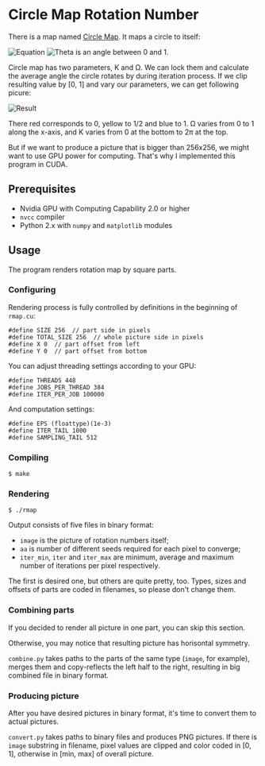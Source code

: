 Circle Map Rotation Number
==========================

There is a map named [Circle Map]. It maps a circle to itself:

![Equation](http://upload.wikimedia.org/math/c/c/c/ccc193ba8bfd2d40b2ea087ac2ae1c1f.png) ![Theta](http://upload.wikimedia.org/math/5/0/d/50d91f80cbb8feda1d10e167107ad1ff.png) is an angle between 0 and 1.

Circle map has two parameters, K and Ω. We can lock them and calculate the average angle the circle rotates by during iteration process. If we clip resulting value by [0, 1] and vary our parameters, we can get following picure:

![Result](https://demyanenko.github.io/Circle-Map-Rotation-Number/tiles/tile-0-0-0.png)

There red corresponds to 0, yellow to 1/2 and blue to 1. Ω varies from 0 to 1 along the x-axis, and K varies from 0 at the bottom to 2π at the top.

But if we want to produce a picture that is bigger than 256x256, we might want to use GPU power for computing. That's why I implemented this program in CUDA.

Prerequisites
-------------
- Nvidia GPU with Computing Capability 2.0 or higher
- `nvcc` compiler
- Python 2.x with `numpy` and `matplotlib` modules

Usage
-----
The program renders rotation map by square parts.

### Configuring
Rendering process is fully controlled by definitions in the beginning of `rmap.cu`:
```
#define SIZE 256  // part side in pixels
#define TOTAL_SIZE 256  // whole picture side in pixels
#define X 0  // part offset from left
#define Y 0  // part offset from bottom
```
You can adjust threading settings according to your GPU:
```
#define THREADS 448
#define JOBS_PER_THREAD 384
#define ITER_PER_JOB 100000
```
And computation settings:
```
#define EPS (floattype)(1e-3)
#define ITER_TAIL 1000
#define SAMPLING_TAIL 512
```

### Compiling
`$ make`

### Rendering
`$ ./rmap`

Output consists of five files in binary format:
- `image` is the picture of rotation numbers itself;
- `aa` is number of different seeds required for each pixel to converge;
- `iter_min`, `iter` and `iter_max` are minimum, average and maximum number of iterations per pixel respectively.

The first is desired one, but others are quite pretty, too. Types, sizes and offsets of parts are coded in filenames, so please don't change them.

### Combining parts
If you decided to render all picture in one part, you can skip this section.

Otherwise, you may notice that resulting picture has horisontal symmetry.

`combine.py` takes paths to the parts of the same type (`image`, for example), merges them and copy-reflects the left half to the right, resulting in big combined file in binary format.

### Producing picture
After you have desired pictures in binary format, it's time to convert them to actual pictures.

`convert.py` takes paths to binary files and produces PNG pictures.
If there is `image` substring in filename, pixel values are clipped and color coded in [0, 1], otherwise in [min, max] of overall picture.

[Circle Map]:(http://en.wikipedia.org/wiki/Circle_map)
